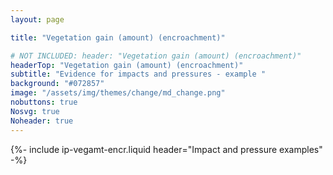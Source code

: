 ```yaml
---
layout: page

title: "Vegetation gain (amount) (encroachment)"

# NOT INCLUDED: header: "Vegetation gain (amount) (encroachment)"
headerTop: "Vegetation gain (amount) (encroachment)"
subtitle: "Evidence for impacts and pressures - example " 
background: "#072857"
image: "/assets/img/themes/change/md_change.png"
nobuttons: true
Nosvg: true
Noheader: true
---
```


{%-
include ip-vegamt-encr.liquid
header="Impact and pressure examples"
-%}

